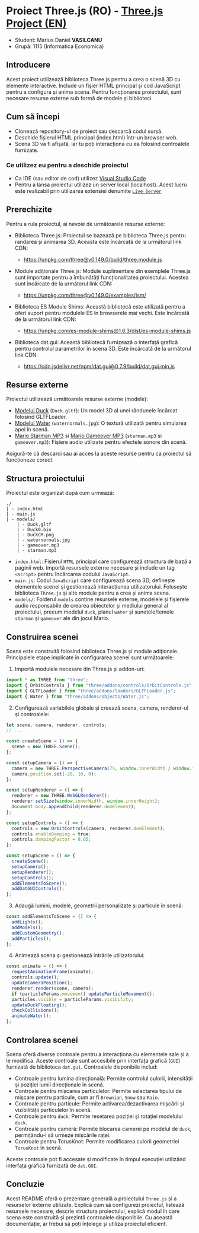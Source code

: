 
# Proiect Three.js (RO) - [Three.js Project (EN)](https://github.com/vasilcanumarius22/Proiect_Grafica_Computerizata/blob/main/README.md)
- Student: Marius Daniel **VASILCANU**
- Grupă: 1115 (Informatica Economica)


## Introducere
Acest proiect utilizează biblioteca Three.js pentru a crea o scenă 3D cu elemente interactive. Include un fișier HTML principal și cod JavaScript pentru a configura și anima scena. Pentru funcționarea proiectului, sunt necesare resurse externe sub formă de modele și biblioteci.

## Cum să începi
- Clonează repository-ul de proiect sau descarcă codul sursă.
- Deschide fișierul HTML principal (index.html) într-un browser web.
- Scena 3D va fi afișată, iar tu poți interacționa cu ea folosind controalele furnizate.

### Ce utilizez eu pentru a deschide proiectul
- Ca IDE (sau editor de cod) utilizez [Visual Studio Code](https://code.visualstudio.com/)
- Pentru a lansa proiectul utilizez un server local (localhost). Acest lucru este realizabil prin utilizarea extensiei denumite [`Live Server`](https://marketplace.visualstudio.com/items?itemName=ritwickdey.LiveServer)

## Prerechizite
Pentru a rula proiectul, ai nevoie de următoarele resurse externe:

- Biblioteca Three.js: Proiectul se bazează pe biblioteca Three.js pentru randarea și animarea 3D. Aceasta este încărcată de la următorul link CDN:
  - https://unpkg.com/three@v0.149.0/build/three.module.js

- Module adiționale Three.js: Module suplimentare din exemplele Three.js sunt importate pentru a îmbunătăți funcționalitatea proiectului. Acestea sunt încărcate de la următorul link CDN:
  - https://unpkg.com/three@v0.149.0/examples/jsm/

- Biblioteca ES Module Shims: Această bibliotecă este utilizată pentru a oferi suport pentru modulele ES în browserele mai vechi. Este încărcată de la următorul link CDN:
  - https://unpkg.com/es-module-shims@1.6.3/dist/es-module-shims.js

- Biblioteca dat.gui: Această bibliotecă furnizează o interfață grafică pentru controlul parametrilor în scena 3D. Este încărcată de la următorul link CDN:
  - https://cdn.jsdelivr.net/npm/dat.gui@0.7.9/build/dat.gui.min.js

## Resurse externe
Proiectul utilizează următoarele resurse externe (modele):

- [Modelul Duck](https://github.com/KhronosGroup/glTF-Sample-Models/tree/master/2.0/Duck/glTF) (`Duck.gltf`): Un model 3D al unei rândunele încărcat folosind GLTFLoader.
- [Modelul Water](https://threejs.org/examples/?q=water#webgl_shaders_ocean)  (`waternormals.jpg`): O textură utilizată pentru simularea apei în scenă.
- [Mario Starman MP3](https://downloads.khinsider.com/game-soundtracks/album/super-mario-bros.-1-3-anthology/1%252005%2520Starman.mp3) si [Mario Gameover MP3](https://downloads.khinsider.com/game-soundtracks/album/super-mario-bros.-1-3-anthology/1%252009%2520Game%2520Over.mp3) (`starman.mp3` si `gameover.mp3`): Fișiere audio utilizate pentru efectele sonore din scenă.

Asigură-te că descarci sau ai acces la aceste resurse pentru ca proiectul să funcționeze corect.

## Structura proiectului


Proiectul este organizat după cum urmează:

```
./
| - index.html
| - main.js
| - models/
    | - Duck.gltf
    | - Duck0.bin
    | - DuckCM.png
    | - waternormals.jpg
    | - gameover.mp3
    | - starman.mp3
```

- `index.html`: Fișierul `HTML` principal care configurează structura de bază a paginii web. Importă resursele externe necesare și include un tag `<script>` pentru încărcarea codului `JavaScript`.
- `main.js`: Codul `JavaScript` care configurează scena 3D, definește elementele scenei și gestionează interacțiunea utilizatorului. Folosește biblioteca `Three.js` și alte module pentru a crea și anima scena.
- `models/`: Folderul `models` conține resursele externe, modelele și fișierele audio responsabile de crearea obiectelor și mediului general al proiectului, precum modelul `duck`, planul `water` și sunetele/temele `starman` și `gameover` ale din jocul Mario.

## Construirea scenei
Scena este construită folosind biblioteca Three.js și module adiționale. Principalele etape implicate în configurarea scenei sunt următoarele:

1. Importă modulele necesare din Three.js și addon-uri:
```javascript
import * as THREE from "three";
import { OrbitControls } from "three/addons/controls/OrbitControls.js";
import { GLTFLoader } from "three/addons/loaders/GLTFLoader.js";
import { Water } from "three/addons/objects/Water.js";
```

2. Configurează variabilele globale și creează scena, camera, renderer-ul și controalele:
```javascript
let scene, camera, renderer, controls;
// ...

const createScene = () => {
  scene = new THREE.Scene();
};

const setupCamera = () => {
  camera = new THREE.PerspectiveCamera(75, window.innerWidth / window.innerHeight, 0.1, 1000);
  camera.position.set(-20, 10, 0);
};

const setupRenderer = () => {
  renderer = new THREE.WebGLRenderer();
  renderer.setSize(window.innerWidth, window.innerHeight);
  document.body.appendChild(renderer.domElement);
};

const setupControls = () => {
  controls = new OrbitControls(camera, renderer.domElement);
  controls.enableDamping = true;
  controls.dampingFactor = 0.05;
};

const setupScene = () => {
  createScene();
  setupCamera();
  setupRenderer();
  setupControls();
  addElementsToScene();
  addDatGUIControls();
};
```

3. Adaugă lumini, modele, geometrii personalizate și particule în scenă:
```javascript
const addElementsToScene = () => {
  addLights();
  addModels();
  addCustomGeometry();
  addParticles();
};
```

4. Animează scena și gestionează intrările utilizatorului:
```javascript
const animate = () => {
  requestAnimationFrame(animate);
  controls.update();
  updateCameraPosition();
  renderer.render(scene, camera);
  if (particleParams.movement) updateParticleMovement();
  particles.visible = particleParams.visibility;
  updateDuckFloating();
  checkCollisions();
  animateWater();
};
```

## Controlarea scenei
Scena oferă diverse controale pentru a interacționa cu elementele sale și a le modifica. Aceste controale sunt accesibile prin interfața grafică (`GUI`) furnizată de biblioteca `dat.gui`. Controalele disponibile includ:

- Controale pentru lumina direcțională: Permite controlul culorii, intensității și poziției lumii direcționale în scenă.
- Controale pentru mișcarea particulelor: Permite selectarea tipului de mișcare pentru particule, cum ar fi `Brownian`, `Snow` sau `Rain`.
- Controale pentru particule: Permite activarea/dezactivarea mișcării și vizibilității particulelor în scenă.
- Controale pentru `duck`: Permite resetarea poziției și rotației modelului `duck`.
- Controale pentru cameră: Permite blocarea camerei pe modelul de `duck`, permițându-i să urmeze mișcările raței.
- Controale pentru TorusKnot: Permite modificarea culorii geometriei `TorusKnot` în scenă.

Aceste controale pot fi accesate și modificate în timpul execuției utilizând interfața grafică furnizată de `dat.GUI`.

## Concluzie
Acest README oferă o prezentare generală a proiectului `Three.js` și a resurselor externe utilizate. Explică cum să configurezi proiectul, listează resursele necesare, descrie structura proiectului, explică modul în care scena este construită și prezintă controalele disponibile. Cu această documentație, ar trebui să poți înțelege și utiliza proiectul eficient.
